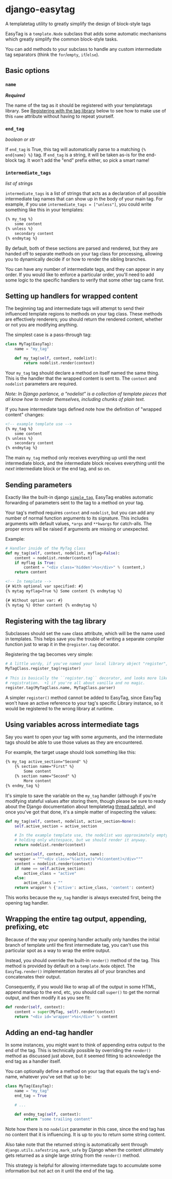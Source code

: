 django-easytag
==============

A templatetag utility to greatly simplify the design of block-style tags

EasyTag is a ``template.Node`` subclass that adds some automatic mechanisms which greatly simplify the common block-style tasks.


You can add methods to your subclass to handle any custom intermediate tag separators (think the ``for``/``empty``, ``if``/``else``).

## Basic options

### ``name``
_**Required**_

The name of the tag as it should be registered with your templatetags library.  See [Registering with the tag library](#registering-with-the-tag-library) below to see how to make use of this ``name`` attribute without having to repeat yourself.

### ``end_tag``
_boolean or str_

If ``end_tag`` is True, this tag will automatically parse to a matching ``{% end{name} %}`` tag. If ``end_tag`` is a string, it will be taken as-is for the end-block tag.  It won't add the "end" prefix either, so pick a smart name!

### ``intermediate_tags``
_list of strings_

``intermediate_tags`` is a list of strings that acts as a declaration of all possible intermediate tag names that can show up in the body of your main tag.  For example, if you use ``intermediate_tags = ["unless"]``, you could write something like this in your templates:

```html
{% my_tag %}
    some content
{% unless %}
    secondary content
{% endmytag %}
```

By default, both of these sections are parsed and rendered, but they are handed off to separate methods on your tag class for processing, allowing you to dynamically decide if or how to render the sibling branches.

You can have any number of intermediate tags, and they can appear in any order.  If you would like to enforce a particular order, you'll need to add some logic to the specific handlers to verify that some other tag came first.

## Setting up handlers for wrapped content

The beginning tag and intermediate tags will attempt to send their influenced template regions to methods on your tag class.  These methods are effectively renderers; you should return the rendered content, whether or not you are modifying anything.

The simplest case is a pass-through tag:

```python
class MyTag(EasyTag):
    name = "my_tag"

    def my_tag(self, context, nodelist):
        return nodelist.render(context)
```

Your ``my_tag`` tag should declare a method on itself named the same thing.  This is the handler that the wrapped content is sent to.  The ``context`` and ``nodelist`` parameters are required.

_Note: In Django parlance, a "nodelist" is a collection of template pieces that all know how to render themselves, including chunks of plain text._

If you have intermediate tags defined note how the definition of "wrapped content" changes:

```html
<!-- example template use -->
{% my_tag %}
    some content
{% unless %}
    secondary content
{% endmytag %}
```

The main ``my_tag`` method only receives everything up until the next intermediate block, and the intermediate block receives everything until the _next_ intermediate block or the end tag, and so on.

## Sending parameters

Exactly like the built-in django [``simple_tag``](https://docs.djangoproject.com/en/dev/howto/custom-template-tags/#django.template.Library.simple_tag), EasyTag enables automatic forwarding of parameters sent to the tag to a method on your tag.

Your tag's method requires ``context`` and ``nodelist``, but you can add any number of normal function arguments to its signature.  This includes arguments with default values, ``*args`` and ``**kwargs`` for catch-alls.  The proper errors will be raised if arguments are missing or unexpected.

Example:

```python
# Handler inside of the MyTag class
def my_tag(self, context, nodelist, myflag=False):
    content = nodelist.render(context)
    if myflag is True:
        content = "<div class='hidden'>%s</div>" % (content,)
    return content
```

```html
<!-- In template -->
{# With optional var specified: #}
{% mytag myflag=True %} Some content {% endmytag %}

{# Without option var: #}
{% mytag %} Other content {% endmytag %}
```

## Registering with the tag library

Subclasses should set the ``name`` class attribute, which will be the name used in templates.  This helps save you the trouble of writing a separate compiler function just to wrap it in the ``@register.tag`` decorator.

Registering the tag becomes very simple:

```python
# A little wordy, if you've named your local library object "register", as is recommended:
MyTagClass.register_tag(register)
    
# This is basically the ``register.tag`` decorator, and looks more like a normal
# registration.  +1 if you're all about vanilla and no magic.
register.tag(MyTagClass.name, MyTagClass.parser)
```

A simpler ``register()`` method cannot be added to EasyTag, since EasyTag won't have an active reference to your tag's specific Library instance, so it would be registered to the wrong library at runtime.

## Using variables across intermediate tags

Say you want to open your tag with some arguments, and the intermediate tags should be able to use those values as they are encountered.

For example, the target usage should look something like this:

```html
{% my_tag active_section="Second" %}
    {% section name="First" %}
        Some content
    {% section name="Second" %}
        More content
{% endmy_tag %}
```

It's simple to save the variable on the ``my_tag`` handler (although if you're modifying stateful values after storing them, though please be sure to ready about the Django documentation about templatetag [thread safety](https://docs.djangoproject.com/en/dev/howto/custom-template-tags/#thread-safety-considerations)), and once you've got that done, it's a simple matter of inspecting the values:

```python
def my_tag(self, context, nodelist, active_section=None):
    self.active_section = active_section

    # In the example template use, the nodelist was approximately empty,
    # holding only whitespace, but we should render it anyway.
    return nodelist.render(context)

def section(self, context, nodelist, name):
    wrapper = """<div class="%(active)s">%(content)</div>"""
    content = nodelist.render(context)
    if name == self.active_section:
        active_class = "active"
    else:
        active_class = ""
    return wrapper % {'active': active_class, 'content': content}
```

This works because the ``my_tag`` handler is always executed first, being the opening tag handler.

## Wrapping the entire tag output, appending, prefixing, etc

Because of the way your opening handler actually only handles the initial branch of template until the first intermediate tag, you can't use this particular spot as a way to wrap the entire output.

Instead, you should override the built-in ``render()`` method of the tag.  This method is provided by default on a ``template.Node`` object.  The ``EasyTag.render()`` implementation iterates all of your branches and concatenates their output.

Consequently, if you would like to wrap all of the output in some HTML, append markup to the end, etc, you should call ``super()`` to get the normal output, and then modify it as you see fit:

```python
def render(self, context):
    content = super(MyTag, self).render(context)
    return "<div id='wrapper'>%s</div>" % content
```

## Adding an end-tag handler

In some instances, you might want to think of appending extra output to the end of the tag.  This is technically possible by overriding the ``render()`` method as discussed just above, but it seemed fitting to acknowledge the end tag as a handler itself.

You can optionally define a method on your tag that equals the tag's end-name, whatever you've set that up to be:

```python
class MyTag(EasyTag):
    name = "my_tag"
    end_tag = True

    # ...

    def endmy_tag(self, context):
        return "some trailing content"
```

Note how there is no ``nodelist`` parameter in this case, since the end tag has no content that it is influencing.  It is up to you to return some string content.

Also take note that the returned string is automatically sent through ``django.utils.safestring.mark_safe`` by Django when the content ultimately gets returned as a single large string from the ``render()`` method.

This strategy is helpful for allowing intermediate tags to accumulate some information but not act on it until the end of the tag.
